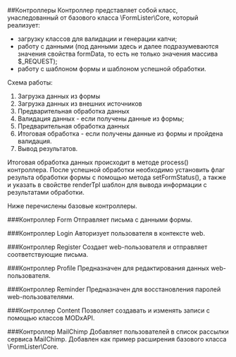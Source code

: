 ##Контроллеры
Контроллер представляет собой класс, унаследованный от базового класса \FormLister\Core, который реализует:

- загрузку классов для валидации и генерации капчи;
- работу с данными (под данными здесь и далее подразумеваются значения свойства formData, то есть не только значения массива $_REQUEST);
- работу с шаблоном формы и шаблоном успешной обработки.

Схема работы:

1. Загрузка данных из формы
2. Загрузка данных из внешних источников
3. Предварительная обработка данных
4. Валидация данных - если получены данные из формы;
3. Предварительная обработка данных
6. Итоговая обработка - если получены данные из формы и пройдена валидация.
7. Вывод результатов.

Итоговая обработка данных происходит в методе process() контроллера. После успешной обработки необходимо установить флаг результа обработки формы с помощью метода setFormStatus(), а также и указать в свойстве renderTpl шаблон для вывода информации с результатами обработки.

Ниже перечислены базовые контроллеры.

###Контроллер Form
Отправляет письма с данными формы.

###Контроллер Login
Авторизует пользователя в контексте web.

###Контроллер Register
Создает web-пользователя и отправляет соответствующие письма.

###Контроллер Profile
Предназначен для редактирования данных web-пользователя.

###Контроллер Reminder
Предназначен для восстановления паролей web-пользователями.

###Контроллер Content
Позволяет создавать и изменять записи с помощью классов MODxAPI.

###Контроллер MailChimp
Добавляет пользователей в список рассылки сервиса MailChimp. Добавлен как пример расширения базового класса \FormLister\Core.
